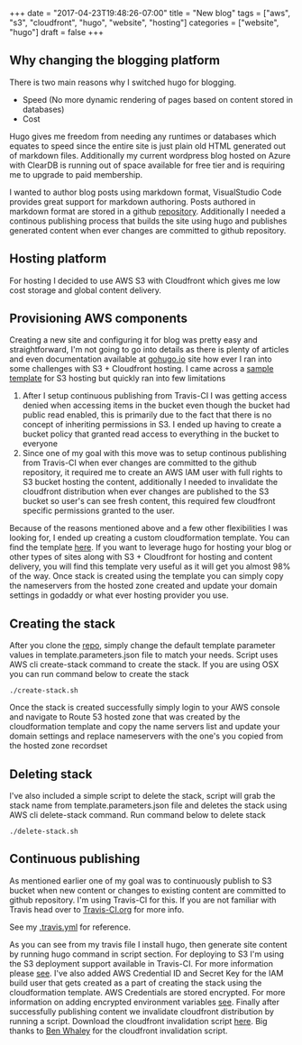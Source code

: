 +++
date = "2017-04-23T19:48:26-07:00"
title = "New blog"
tags = ["aws", "s3", "cloudfront", "hugo", "website", "hosting"]
categories = ["website", "hugo"]
draft = false
+++

## Why changing the blogging platform
There is two main reasons why I switched hugo for blogging.

- Speed (No more dynamic rendering of pages based on content stored in databases)
- Cost

Hugo gives me freedom from needing any runtimes or databases which equates to speed since the entire site is just plain old HTML generated out of markdown files. Additionally my current wordpress blog hosted on Azure with ClearDB is running out of space available for free tier and is requiring me to upgrade to paid membership.

I wanted to author blog posts using markdown format, VisualStudio Code provides great support for markdown authoring. Posts authored in markdown format are stored in a github [repository](http://github.com/rprakashg/blog). Additionally I needed a continous publishing process that builds the site using hugo and publishes generated content when ever changes are committed to github repository.

## Hosting platform
For hosting I decided to use AWS S3 with Cloudfront which gives me low cost storage and global content delivery.

## Provisioning AWS components
Creating a new site and configuring it for blog was pretty easy and straightforward, I'm not going to go into details as there is plenty of articles and even documentation available at [gohugo.io](http://gohugo.io) site how ever I ran into some challenges with S3 + Cloudfront hosting. I came across a [sample template](https://s3-us-west-2.amazonaws.com/cloudformation-templates-us-west-2/S3_Website_With_CloudFront_Distribution.template) for S3 hosting but quickly ran into few limitations

1. After I setup continuous publishing from Travis-CI I was getting access denied when accessing items in the bucket even though the bucket had public read enabled, this is primarily due to the fact that there is no concept of inheriting permissions in S3. I ended up having to create a bucket policy that granted read access to everything in the bucket to everyone
2. Since one of my goal with this move was to setup continous publishing from Travis-CI when ever changes are committed to the github repository, it required me to create an AWS IAM user with full rights to S3 bucket hosting the content, additionally I needed to invalidate the cloudfront distribution when ever changes are published to the S3 bucket so user's can see fresh content, this required few cloudfront specific permissions granted to the user.

Because of the reasons mentioned above and a few other flexibilities I was looking for, I ended up creating a custom cloudformation template. You can find the template [here](http://github.com/rprakashg/cf-templates). If you want to leverage hugo for hosting your blog or other types of sites along with S3 + Cloudfront for hosting and content delivery, you will find this template very useful as it will get you almost 98% of the way. Once stack is created using the template you can simply copy the nameservers from the hosted zone created and update your domain settings in godaddy or what ever hosting provider you use.

## Creating the stack
After you clone the [repo](http://github.com/rprakashg/cf-templates), simply change the default template parameter values in template.parameters.json file to match your needs. Script uses AWS cli create-stack command to create the stack. If you are using OSX you can run command below to create the stack

~~~
./create-stack.sh
~~~

Once the stack is created successfully simply login to your AWS console and navigate to Route 53 hosted zone that was created by the cloudformation template and copy the name servers list and update your domain settings and replace nameservers with the one's you copied from the hosted zone recordset

## Deleting stack
I've also included a simple script to delete the stack, script will grab the stack name from template.parameters.json file and deletes the stack using AWS cli delete-stack command. Run command below to delete stack

```
./delete-stack.sh
```

## Continuous publishing
As mentioned earlier one of my goal was to continuously publish to S3 bucket when new content or changes to existing content are committed to github repository. I'm using Travis-CI for this. If you are not familiar with Travis head over to [Travis-CI.org](http://travis-ci.org) for more info. 

See my [.travis.yml](http://github.com/rprakashg/blog/blob/master/.travis.yml) for reference.

As you can see from my travis file I install hugo, then generate site content by running hugo command in script section. For deploying to S3 I'm using the S3 deployment support available in Travis-CI. For more information please [see](https://docs.travis-ci.com/user/deployment/s3/). I've also added AWS Credential ID and Secret Key for the IAM build user that gets created as a part of creating the stack using the cloudformation template. AWS Credentials are stored encrypted. For more information on adding encrypted environment variables [see](https://docs.travis-ci.com/user/environment-variables/#Defining-encrypted-variables-in-.travis.yml). Finally after successfully publishing content we invalidate cloudfront distribution by running a script. Download the cloudfront invalidation script [here](https://github.com/rprakashg/blog/blob/master/cdn-invalidate.sh). Big thanks to [Ben Whaley](https://www.whaletech.co/about/) for the cloudfront invalidation script.


